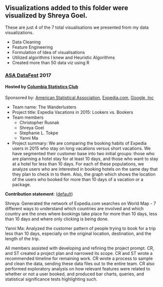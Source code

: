 ## Visualizations added to this folder were visualized by Shreya Goel.
These are just 4 of the 7 total visualisations we presented from my data visualizations. 
- Data Cleaning
- Feature Engineering
- Formulation of Idea of visualisations
- Utilized algorithms I knew and Heuristic Algorithms
- Created more than 50 data viz using R




### [ASA DataFest](http://ww2.amstat.org/education/datafest/) 2017 

#### Hosted by [Columbia Statistics Club](https://www.facebook.com/columbiastatisticsclub)

Sponsored by: [American Statistical Association](http://www.amstat.org/), [Expedia.com](https://www.expedia.com/), [Google, Inc](https://www.google.com/intl/en/about/)

+ Team name: The Wanderlusters
+ Project title: Expedia Vacations in 2015: Lookers vs. Bookers
+ Team members
	+ Christopher Rusnak
	+ Shreya Goel
	+ Stephanie L. Tokpe
	+ Yanni Ma
+ Project summary: We are comparing the booking habits of Expedia users in 2015 who stay on long vacations versus short vacations.
We have segmented their customer base into two initial groups: those who are planning a hotel stay for at least 10 days, and those who want to stay at a hotel for less than 10 days. For each of these populations, we analyze users who are interested in booking hotels on the same day that they plan to check in to them. Also, the graph which shows the location of the users who booked for more than 10 days of a vacation or a package.
	
**Contribution statement**: ([default](doc/a_note_on_contributions.md)) 

Shreya: Generated the network of Expedia.com searches on World Map - 7 different ways to understand which countries are involved and which country are the ones where bookings take place for more than 10 days, less than 10 days and where only clicking is being done.

Yanni Ma: Analyzed the customer pattern of people trying to book for a trip less than 10 days, especially on the original location, destination, and the length of the trip. 

All members assisted with developing and refining the project prompt. CR, and ST created a project plan and narrowed its scope. CR and ST wrote a recommended timeline for remaining work. CR wrote a process to sample and clean the data, sending these data files out to the entire team. CR also performed exploratory analysis on how relevant features were related to whether or not a user booked, and produced bar charts, queries, and statistical significance tests highlighting such.
